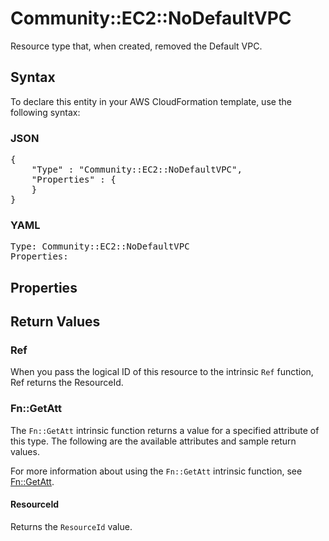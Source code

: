# Community::EC2::NoDefaultVPC

Resource type that, when created, removed the Default VPC.

## Syntax

To declare this entity in your AWS CloudFormation template, use the following syntax:

### JSON

<pre>
{
    "Type" : "Community::EC2::NoDefaultVPC",
    "Properties" : {
    }
}
</pre>

### YAML

<pre>
Type: Community::EC2::NoDefaultVPC
Properties:
</pre>

## Properties

## Return Values

### Ref

When you pass the logical ID of this resource to the intrinsic `Ref` function, Ref returns the ResourceId.

### Fn::GetAtt

The `Fn::GetAtt` intrinsic function returns a value for a specified attribute of this type. The following are the available attributes and sample return values.

For more information about using the `Fn::GetAtt` intrinsic function, see [Fn::GetAtt](https://docs.aws.amazon.com/AWSCloudFormation/latest/UserGuide/intrinsic-function-reference-getatt.html).

#### ResourceId

Returns the <code>ResourceId</code> value.

